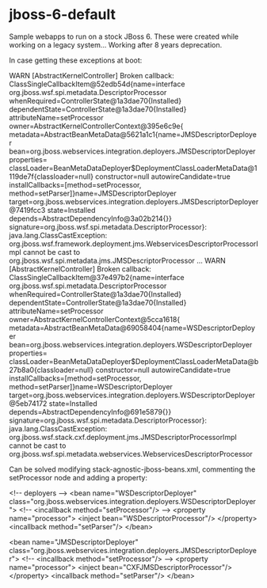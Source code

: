 # jboss-6-default

Sample webapps to run on a stock JBoss 6. These were created while working on a legacy system... Working after 8 years deprecation.

In case getting these exceptions at boot:

 WARN  [AbstractKernelController] Broken callback: ClassSingleCallbackItem@52edb54d{name=interface org.jboss.wsf.spi.metadata.DescriptorProcessor whenRequired=ControllerState@1a3dae70{Installed} dependentState=ControllerState@1a3dae70{Installed} attributeName=setProcessor owner=AbstractKernelControllerContext@395e6c9e{ metadata=AbstractBeanMetaData@5621a1c1{name=JMSDescriptorDeployer bean=org.jboss.webservices.integration.deployers.JMSDescriptorDeployer properties= classLoader=BeanMetaDataDeployer$DeploymentClassLoaderMetaData@1119de7f{classloader=null} constructor=null autowireCandidate=true installCallbacks=[method=setProcessor, method=setParser]}name=JMSDescriptorDeployer target=org.jboss.webservices.integration.deployers.JMSDescriptorDeployer@7419fcc3 state=Installed depends=AbstractDependencyInfo@3a02b214{}} signature=org.jboss.wsf.spi.metadata.DescriptorProcessor}: java.lang.ClassCastException: org.jboss.wsf.framework.deployment.jms.WebservicesDescriptorProcessorImpl cannot be cast to org.jboss.wsf.spi.metadata.jms.JMSDescriptorProcessor
    ...
 WARN  [AbstractKernelController] Broken callback: ClassSingleCallbackItem@37e497b2{name=interface org.jboss.wsf.spi.metadata.DescriptorProcessor whenRequired=ControllerState@1a3dae70{Installed} dependentState=ControllerState@1a3dae70{Installed} attributeName=setProcessor owner=AbstractKernelControllerContext@5cca1618{ metadata=AbstractBeanMetaData@69058404{name=WSDescriptorDeployer bean=org.jboss.webservices.integration.deployers.WSDescriptorDeployer properties= classLoader=BeanMetaDataDeployer$DeploymentClassLoaderMetaData@b27b8a0{classloader=null} constructor=null autowireCandidate=true installCallbacks=[method=setProcessor, method=setParser]}name=WSDescriptorDeployer target=org.jboss.webservices.integration.deployers.WSDescriptorDeployer@5eb74172 state=Installed depends=AbstractDependencyInfo@691e5879{}} signature=org.jboss.wsf.spi.metadata.DescriptorProcessor}: java.lang.ClassCastException: org.jboss.wsf.stack.cxf.deployment.jms.JMSDescriptorProcessorImpl cannot be cast to org.jboss.wsf.spi.metadata.webservices.WebservicesDescriptorProcessor

Can be solved modifying stack-agnostic-jboss-beans.xml, commenting the
setProcessor node and adding a property:

  &lt;!-- deployers --&gt;
  &lt;bean name="WSDescriptorDeployer" class="org.jboss.webservices.integration.deployers.WSDescriptorDeployer"&gt;
    &lt;!-- &lt;incallback method="setProcessor"/&gt; --&gt;
    &lt;property name="processor"&gt;
        &lt;inject bean="WSDescriptorProcessor"/&gt;
    &lt;/property&gt;
    &lt;incallback method="setParser"/&gt;
  &lt;/bean&gt;

  &lt;bean name="JMSDescriptorDeployer" class="org.jboss.webservices.integration.deployers.JMSDescriptorDeployer"&gt;
       &lt;!-- &lt;incallback method="setProcessor"/&gt; --&gt;
    &lt;property name="processor"&gt;
        &lt;inject bean="CXFJMSDescriptorProcessor"/&gt;
    &lt;/property&gt;
    &lt;incallback method="setParser"/&gt;
  &lt;/bean&gt;
